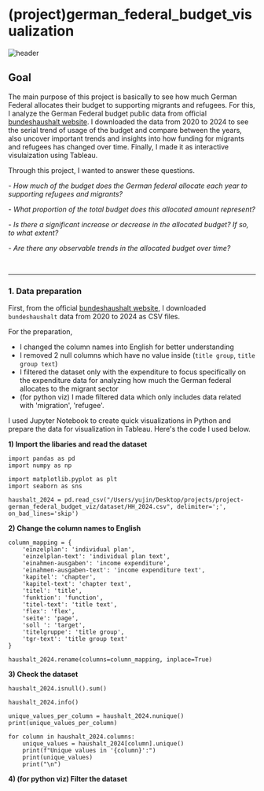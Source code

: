 # (project)german_federal_budget_visualization

![header](https://capsule-render.vercel.app/api?type=venom&color=0:418FDE,100:0033A0&height=200&text=project%20migration&stroke=0033A0)


## Goal
The main purpose of this project is basically to see how much German Federal allocates their budget to supporting migrants and refugees. For this, I analyze the German Federal budget public data from official [bundeshaushalt website](https://www.bundeshaushalt.de/DE/Download-Portal/download-portal.html). I downloaded the data from 2020 to 2024 to see the serial trend of usage of the budget and compare between the years, also uncover important trends and insights into how funding for migrants and refugees has changed over time. Finally, I made it as interactive visulaization using Tableau.

Through this project, I wanted to answer these questions.

*- How much of the budget does the German federal allocate each year to supporting refugees and migrants?*

*- What proportion of the total budget does this allocated amount represent?*

*- Is there a significant increase or decrease in the allocated budget? If so, to what extent?*

*- Are there any observable trends in the allocated budget over time?*

&nbsp; 
&nbsp; 
&nbsp; 

----
### 1. Data preparation

First, from the official [bundeshaushalt website](https://www.bundeshaushalt.de/DE/Download-Portal/download-portal.html), I downloaded `bundeshaushalt` data from 2020 to 2024 as CSV files.

For the preparation,
* I changed the column names into English for better understanding
* I removed 2 null columns which have no value inside (`title group`, `title group text`)
* I filtered the dataset only with the expenditure to focus specifically on the expenditure data for analyzing how much the German federal allocates to the migrant sector
* (for python viz) I made filtered data which only includes data related with 'migration', 'refugee'. 

I used Jupyter Notebook to create quick visualizations in Python and prepare the data for visualization in Tableau.
Here's the code I used below. 

**1) Import the libaries and read the dataset**
```
import pandas as pd
import numpy as np

import matplotlib.pyplot as plt
import seaborn as sns
```
```
haushalt_2024 = pd.read_csv("/Users/yujin/Desktop/projects/project-german_federal_budget_viz/dataset/HH_2024.csv", delimiter=';', on_bad_lines='skip')
```

**2) Change the column names to English**
```
column_mapping = {
    'einzelplan': 'individual plan',
    'einzelplan-text': 'individual plan text',
    'einahmen-ausgaben': 'income expenditure',
    'einahmen-ausgaben-text': 'income expenditure text',
    'kapitel': 'chapter',
    'kapitel-text': 'chapter text',
    'titel': 'title',
    'funktion': 'function',
    'titel-text': 'title text',
    'flex': 'flex',
    'seite': 'page',
    'soll ': 'target',
    'titelgruppe': 'title group',
    'tgr-text': 'title group text'
}

haushalt_2024.rename(columns=column_mapping, inplace=True)
```
**3) Check the dataset**
```
haushalt_2024.isnull().sum()
```
```
haushalt_2024.info()
```
```
unique_values_per_column = haushalt_2024.nunique()
print(unique_values_per_column)
```
```
for column in haushalt_2024.columns:
    unique_values = haushalt_2024[column].unique()
    print(f"Unique values in '{column}':")
    print(unique_values)
    print("\n")
```
**4) (for python viz) Filter the dataset**
